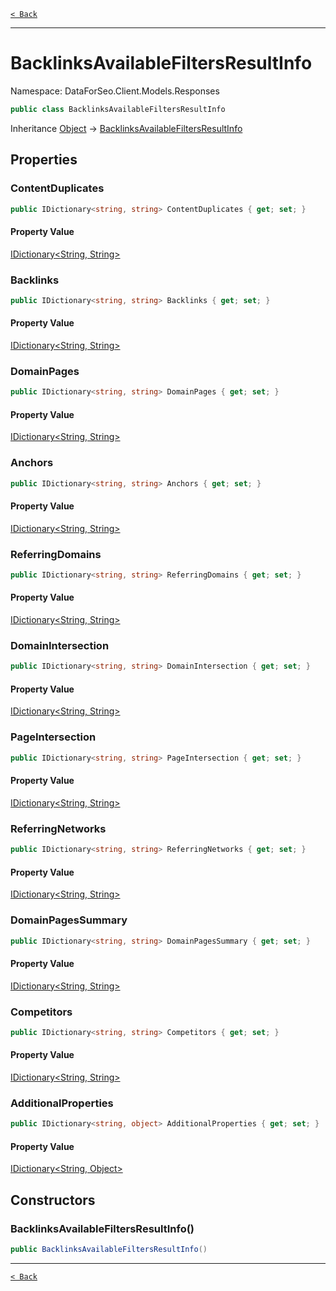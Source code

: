 [`< Back`](./)

---

# BacklinksAvailableFiltersResultInfo

Namespace: DataForSeo.Client.Models.Responses

```csharp
public class BacklinksAvailableFiltersResultInfo
```

Inheritance [Object](https://docs.microsoft.com/en-us/dotnet/api/system.object) → [BacklinksAvailableFiltersResultInfo](./dataforseo.client.models.responses.backlinksavailablefiltersresultinfo)

## Properties

### **ContentDuplicates**

```csharp
public IDictionary<string, string> ContentDuplicates { get; set; }
```

#### Property Value

[IDictionary&lt;String, String&gt;](https://docs.microsoft.com/en-us/dotnet/api/system.collections.generic.idictionary-2)<br>

### **Backlinks**

```csharp
public IDictionary<string, string> Backlinks { get; set; }
```

#### Property Value

[IDictionary&lt;String, String&gt;](https://docs.microsoft.com/en-us/dotnet/api/system.collections.generic.idictionary-2)<br>

### **DomainPages**

```csharp
public IDictionary<string, string> DomainPages { get; set; }
```

#### Property Value

[IDictionary&lt;String, String&gt;](https://docs.microsoft.com/en-us/dotnet/api/system.collections.generic.idictionary-2)<br>

### **Anchors**

```csharp
public IDictionary<string, string> Anchors { get; set; }
```

#### Property Value

[IDictionary&lt;String, String&gt;](https://docs.microsoft.com/en-us/dotnet/api/system.collections.generic.idictionary-2)<br>

### **ReferringDomains**

```csharp
public IDictionary<string, string> ReferringDomains { get; set; }
```

#### Property Value

[IDictionary&lt;String, String&gt;](https://docs.microsoft.com/en-us/dotnet/api/system.collections.generic.idictionary-2)<br>

### **DomainIntersection**

```csharp
public IDictionary<string, string> DomainIntersection { get; set; }
```

#### Property Value

[IDictionary&lt;String, String&gt;](https://docs.microsoft.com/en-us/dotnet/api/system.collections.generic.idictionary-2)<br>

### **PageIntersection**

```csharp
public IDictionary<string, string> PageIntersection { get; set; }
```

#### Property Value

[IDictionary&lt;String, String&gt;](https://docs.microsoft.com/en-us/dotnet/api/system.collections.generic.idictionary-2)<br>

### **ReferringNetworks**

```csharp
public IDictionary<string, string> ReferringNetworks { get; set; }
```

#### Property Value

[IDictionary&lt;String, String&gt;](https://docs.microsoft.com/en-us/dotnet/api/system.collections.generic.idictionary-2)<br>

### **DomainPagesSummary**

```csharp
public IDictionary<string, string> DomainPagesSummary { get; set; }
```

#### Property Value

[IDictionary&lt;String, String&gt;](https://docs.microsoft.com/en-us/dotnet/api/system.collections.generic.idictionary-2)<br>

### **Competitors**

```csharp
public IDictionary<string, string> Competitors { get; set; }
```

#### Property Value

[IDictionary&lt;String, String&gt;](https://docs.microsoft.com/en-us/dotnet/api/system.collections.generic.idictionary-2)<br>

### **AdditionalProperties**

```csharp
public IDictionary<string, object> AdditionalProperties { get; set; }
```

#### Property Value

[IDictionary&lt;String, Object&gt;](https://docs.microsoft.com/en-us/dotnet/api/system.collections.generic.idictionary-2)<br>

## Constructors

### **BacklinksAvailableFiltersResultInfo()**

```csharp
public BacklinksAvailableFiltersResultInfo()
```

---

[`< Back`](./)

